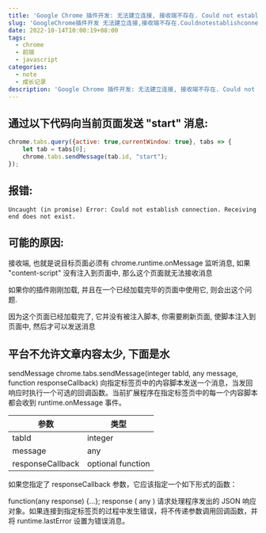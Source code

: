 ```yaml
---
title: 'Google Chrome 插件开发: 无法建立连接, 接收端不存在. Could not establish connection. Receiving end does not exist'
slug: 'GoogleChrome插件开发 无法建立连接,接收端不存在.Couldnotestablishconnection.Receivingenddoesnotexist'
date: 2022-10-14T10:00:19+08:00
tags:
  - chrome
  - 前端
  - javascript
categories:
  - note
  - 成长记录
description: 'Google Chrome 插件开发: 无法建立连接, 接收端不存在. Could not establish connection. Receiving end does not exist'
---
```


## 通过以下代码向当前页面发送 "start" 消息:

```js
chrome.tabs.query({active: true,currentWindow: true}, tabs => {
    let tab = tabs[0];
    chrome.tabs.sendMessage(tab.id, "start");
});
```

## 报错:

```
Uncaught (in promise) Error: Could not establish connection. Receiving end does not exist.
```

## 可能的原因:


接收端, 也就是说目标页面必须有 chrome.runtime.onMessage 监听消息, 如果 "content-script" 没有注入到页面中, 那么这个页面就无法接收消息


如果你的插件刚刚加载, 并且在一个已经加载完毕的页面中使用它, 则会出这个问题.


因为这个页面已经加载完了, 它并没有被注入脚本, 你需要刷新页面, 使脚本注入到页面中, 然后才可以发送消息


## 平台不允许文章内容太少, 下面是水

sendMessage
chrome.tabs.sendMessage(integer tabId, any message, function responseCallback)
向指定标签页中的内容脚本发送一个消息，当发回响应时执行一个可选的回调函数。当前扩展程序在指定标签页中的每一个内容脚本都会收到 runtime.onMessage 事件。


| 参数 | 类型 |
| --- | --- |
| tabId | integer |
| message | any |
| responseCallback | optional function |


如果您指定了 responseCallback 参数，它应该指定一个如下形式的函数：


function(any response) {...};
response ( any )
请求处理程序发出的 JSON 响应对象。如果连接到指定标签页的过程中发生错误，将不传递参数调用回调函数，并将 runtime.lastError 设置为错误消息。
